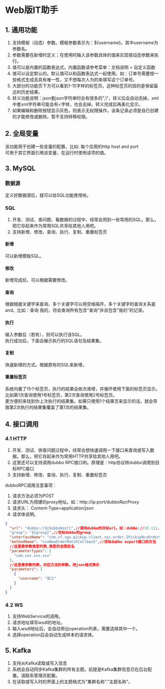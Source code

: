 # Web版IT助手

## 1. 通用功能
1. 支持模板（动态）参数。模板参数表示为：${username}。其中username为参数名。
1. 参数需要在新增时定义；在使用时输入该参数具体的值来实现按动态参数来执行。
2. 值可以是内置的函数表达式。内置函数请参考菜单：文档说明 > 自定义函数
1. 值可以设定默认的。默认值可以和函数表达式一起使用。如：订单号需要按一些格式生成且具有唯一性，又不想每次人为的来填写这个订单号。
1. 大部分的功能页下方可以看到1-15字样的标签页。这种标签页的目的是保留最近的历史结果。
1. 转义功能说明：json套json字符串时会有很多的\",\\"，转义后会自动去掉。xml中套xml字符串可能会有&lt;字样，也会去掉。转义完成后再美化显示。
1. 如果编辑和删除按钮显示灰色，则表示无权限操作。该条记录必须是自已创建的才能修改或删除。暂不支持转移权限。

## 2. 全局变量
该功能用于创建一些变量的配置，比如: 每个应用的http host and port  
可用于其它界面引用该变量，在运行时使用该项的值。

## 3. MySQL
### 数据源
定义好数据源后，就可以给SQL功能使用啦。

### SQL
1. 开发、测试、查问题、看数据的过程中，经常会用到一些常用的SQL。那么，把它存起来作为常用SQL共享给其他人用吧。  
1. 支持新增、修改、查询、执行、复制、重置标签页

#### 新增
可以新增模板SQL。

#### 修改
新增完成后，可以根据需要修改。

#### 查询
根据根据关键字来查询，多个关键字可以用空格隔开，多个关键字的查询关系是and。比如：查询 我的，将会查询所有包含"查询"并且包含"我的"的记录。

#### 执行
输入参数后（若有），则可以执行该SQL。  
执行成功后，下面会展示执行的SQL语句及结果集。

#### 复制
快速新增的方式。根据原有的SQL来新增。

#### 重置标签页
系统内置了15个标签页，执行的结果会依次递增，并循环使用下面的标签页显示。  
比如第1次查询使用1号标签页，第2次查询使用2号标签页。  
更方便的来找到你上次执行的结果集。如果只使用1个结果页来显示的话，就会导致第2次执行的结果集覆盖了第1次的结果集。

## 4. 接口调用
### 4.1 HTTP
1. 开发、测试、排查问题过程中，经常会想快速调用一下接口来查询或写入数据。那么，把它存起来作为常用HTTP共享给其他人用吧。  
1. 这里还可以支持调用dubbo RPC接口哟。原理是：http协议转dubbo调用到目标RPC接口
1. 支持新增、修改、查询、执行、复制、重置标签页

dubboRPC调用注意事项：
1. 请求方法必须为POST
2. 请求URL为搭建的proxy地址。如：http://ip:port/dubboRpcProxy
3. 请求头： Content-Type=application/json
4. 请求体说明。

```json
{
  "url": "dubbo://${dubboHost}",//调用dubbo的目标url。如：dubbo://10.112.1.1:20880  暂不支持注册中心的协议。
  "group": "${group}",//目标dubbo的group
  "interfaceName": "com.sf.sgs.pickup.client.rpc.order.IPickupNcxOrderService",//目标dubbo export的接口全限定名
  "methodName": "ncxNewOrderMatchCallback",//目标dubbo export接口的方法
  //这里是参数类型列表,类型的全限定名
  "parameterTypes": [
    "com.xxx.xxx.xxx"
  ],
  //这里是参数列表，对应方法的参数，用json格式表示
  "parameters": [
    {
      "username": "张三"
    }
  ]
}
```

### 4.2 WS
1. 支持WebService的调用。  
2. 请求地址填写wsdl的地址。
3. 输入wsdl地址后，会自动带出operation列表，需要选择其中一个。
4. 选择operation后会自动生成样本的请求体。

## 5. Kafka
1. 支持从Kafka读取或写入信息
2. 系统会自动同步Kafka集群的所有主题。前提是Kafka集群信息已在后台配置。请联系管理员配置。
3. 在读取或写入时的界面上的主题格式为"集群名称"."主题名称"。


